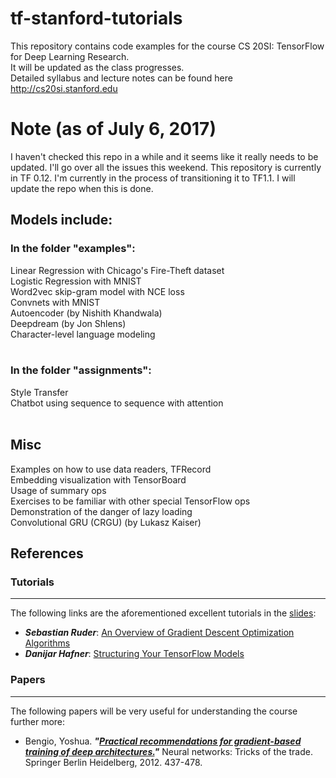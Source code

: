 # tf-stanford-tutorials
This repository contains code examples for the course CS 20SI: TensorFlow for Deep Learning Research. <br>
It will be updated as the class progresses. <br>
Detailed syllabus and lecture notes can be found here http://cs20si.stanford.edu

# Note (as of July 6, 2017)
I haven't checked this repo in a while and it seems like it really needs to be updated. I'll go over all the issues this weekend.
This repository is currently in TF 0.12. I'm currently in the process of transitioning it to TF1.1. I will update the repo when this is done.


## Models include: <br>
### In the folder "examples": <br>
Linear Regression with Chicago's Fire-Theft dataset<br>
Logistic Regression with MNIST<br>
Word2vec skip-gram model with NCE loss<br>
Convnets with MNIST<br>
Autoencoder (by Nishith Khandwala)<br>
Deepdream (by Jon Shlens)<br>
Character-level language modeling <br>
<br>
### In the folder "assignments":<br>
Style Transfer<br>
Chatbot using sequence to sequence with attention<br>
<br>
## Misc<br>
Examples on how to use data readers, TFRecord<br>
Embedding visualization with TensorBoard<br>
Usage of summary ops<br>
Exercises to be familiar with other special TensorFlow ops<br>
Demonstration of the danger of lazy loading <br>
Convolutional GRU (CRGU) (by Lukasz Kaiser)


## References<br>

### Tutorials<br>
---
The following links are the aforementioned excellent tutorials in the [slides](http://web.stanford.edu/class/cs20si/syllabus.html):

  - ***Sebastian Ruder***: [An Overview of Gradient Descent Optimization Algorithms](http://ruder.io/optimizing-gradient-descent/)
  - ***Danijar Hafner***: [Structuring Your TensorFlow Models](http://danijar.com/structuring-your-tensorflow-models/)

### Papers<br>
---
The following papers will be very useful for understanding the course further more:

  - Bengio, Yoshua. ***"[Practical recommendations for gradient-based training of deep architectures.](https://arxiv.org/pdf/1206.5533.pdf)"*** Neural networks: Tricks of the trade. Springer Berlin Heidelberg, 2012. 437-478.